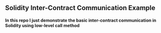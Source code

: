 ## Solidity Inter-Contract Communication Example

#### In this repo I just demonstrate the basic inter-contract communication in Solidity using low-level call method